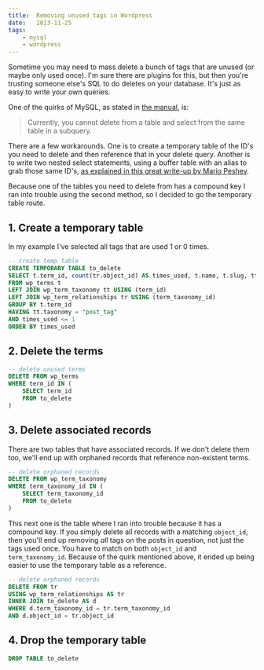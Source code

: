 ```yaml
---
title:  Removing unused tags in Wordpress
date:   2013-11-25
tags:
    - mysql
    - wordpress
---
```


Sometime you may need to mass delete a bunch of tags that are unused (or maybe only used once). I'm sure there are plugins for this, but then you're trusting someone else's SQL to do deletes on your database. It's just as easy to write your own queries.

One of the quirks of MySQL, as stated in <a href="http://dev.mysql.com/doc/refman/5.1/en/delete.html" target="_blank">the manual</a>, is:

> Currently, you cannot delete from a table and select from the same table in a subquery.

There are a few workarounds. One is to create a temporary table of the ID's you need to delete and then reference that in your delete query. Another is to write two nested select statements, using a buffer table with an alias to grab those same ID's, <a href="http://devwp.eu/deleting-wordpress-records-based-on-nested-selects/" target="_blank">as explained in this great write-up by Mario Peshev</a>.

Because one of the tables you need to delete from has a compound key I ran into trouble using the second method, so I decided to go the temporary table route.

## 1. Create a temporary table

In my example I've selected all tags that are used 1 or 0 times.

```sql
-- create temp table
CREATE TEMPORARY TABLE to_delete
SELECT t.term_id, count(tr.object_id) AS times_used, t.name, t.slug, tt.term_taxonomy_id, tt.taxonomy, tr.object_id
FROM wp_terms t
LEFT JOIN wp_term_taxonomy tt USING (term_id)
LEFT JOIN wp_term_relationships tr USING (term_taxonomy_id)
GROUP BY t.term_id
HAVING tt.taxonomy = "post_tag"
AND times_used <= 1
ORDER BY times_used
```

## 2. Delete the terms

```sql
-- delete unused terms
DELETE FROM wp_terms
WHERE term_id IN (
    SELECT term_id
    FROM to_delete
)
```

## 3. Delete associated records

There are two tables that have associated records. If we don't delete them too, we'll end up with orphaned records that reference non-existent terms.

```sql
-- delete orphaned records
DELETE FROM wp_term_taxonomy
WHERE term_taxonomy_id IN (
    SELECT term_taxonomy_id
    FROM to_delete
)
```

This next one is the table where I ran into trouble because it has a compound key. If you simply delete all records with a matching `object_id`, then you'll end up removing *all* tags on the posts in question, not just the tags used once. You have to match on both `object_id` and `term_taxonomy_id`. Because of the quirk mentioned above, it ended up being easier to use the temporary table as a reference.

```sql
-- delete orphaned records
DELETE FROM tr
USING wp_term_relationships AS tr
INNER JOIN to_delete AS d
WHERE d.term_taxonomy_id = tr.term_taxonomy_id
AND d.object_id = tr.object_id
```

## 4. Drop the temporary table

```sql
DROP TABLE to_delete
```
